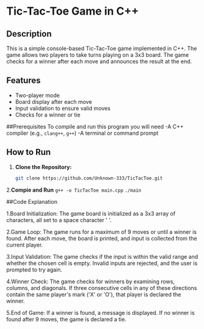# Tic-Tac-Toe Game in C++

## Description

This is a simple console-based Tic-Tac-Toe game implemented in C++. The game allows two players to take turns playing on a 3x3 board. The game checks for a winner after each move and announces the result at the end.

## Features

- Two-player mode
- Board display after each move
- Input validation to ensure valid moves
- Checks for a winner or tie

##Prerequisites
   To compile and run this program you will need
      -A C++ compiler (e.g., ``clang++``, ``g++``)
      -A terminal or command prompt

## How to Run

1. **Clone the Repository:**

   ```bash
   git clone https://github.com/Unknown-333/TicTacToe.git

2.**Compie and Run**
   ``g++ -o TicTacToe main.cpp`` ``./main``

##Code Explanation

1.Board Initialization: The game board is initialized as a 3x3 array of characters, all set to a space character ' '.

2.Game Loop: The game runs for a maximum of 9 moves or until a winner is found. After each move, the board is printed, and input is collected from the current player.

3.Input Validation: The game checks if the input is within the valid range and whether the chosen cell is empty. Invalid inputs are rejected, and the user is prompted to try again.

4.Winner Check: The game checks for winners by examining rows, columns, and diagonals. If three consecutive cells in any of these directions contain the same player's mark ('X' or 'O'), that player is declared the winner.

5.End of Game: If a winner is found, a message is displayed. If no winner is found after 9 moves, the game is declared a tie.




